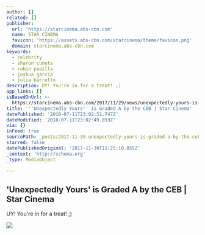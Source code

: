 ```yaml
---
author: []
related: []
publisher:
  url: 'https://starcinema.abs-cbn.com'
  name: STAR CINEMA
  favicon: 'https://assets.abs-cbn.com/starcinema/theme/favicon.png'
  domain: starcinema.abs-cbn.com
keywords:
  - celebrity
  - sharon cuneta
  - robin padilla
  - joshua garcia
  - julia barretto
description: UY! You're in for a treat! ;)
app_links: []
isBasedOnUrl: >-
  https://starcinema.abs-cbn.com/2017/11/29/news/unexpectedly-yours-is-graded-a-by-the-ceb-33028
title: '''Unexpectedly Yours'' is Graded A by the CEB | Star Cinema'
datePublished: '2018-07-11T23:02:51.747Z'
dateModified: '2018-07-11T23:02:49.893Z'
via: {}
inFeed: true
sourcePath: _posts/2017-11-30-unexpectedly-yours-is-graded-a-by-the-ceb-or-star-cinema.md
starred: false
datePublishedOriginal: '2017-11-30T11:25:10.855Z'
_context: 'http://schema.org'
_type: MediaObject

---
```

<article style=""><h1>'Unexpectedly Yours' is Graded A by the CEB | Star Cinema</h1><p>UY! You're in for a treat! ;)</p><img src="https://data-starcinema.abs-cbn.com/starcinema/starcinema/media/november-2017/29/unexpectedlyyours.jpg?ext=.jpg" /></article>